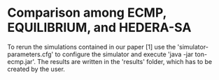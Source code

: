 # Comparison among ECMP, EQUILIBRIUM, and HEDERA-SA

To rerun the simulations contained in our paper [1] use the 'simulator-parameters.cfg' to configure the simulator and execute 'java -jar ton-ecmp.jar'. The results are written in the 'results' folder, which has to be created by the user.
